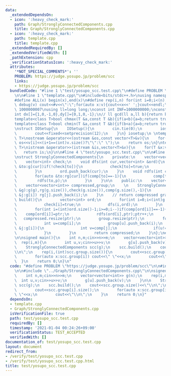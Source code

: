 ```yaml
---
data:
  _extendedDependsOn:
  - icon: ':heavy_check_mark:'
    path: Graph/StronglyConnectedComponents.cpp
    title: Graph/StronglyConnectedComponents.cpp
  - icon: ':heavy_check_mark:'
    path: template.cpp
    title: template.cpp
  _extendedRequiredBy: []
  _extendedVerifiedWith: []
  _pathExtension: cpp
  _verificationStatusIcon: ':heavy_check_mark:'
  attributes:
    '*NOT_SPECIAL_COMMENTS*': ''
    PROBLEM: https://judge.yosupo.jp/problem/scc
    links:
    - https://judge.yosupo.jp/problem/scc
  bundledCode: "#line 1 \"test/yosupo_scc.test.cpp\"\n#define PROBLEM \"https://judge.yosupo.jp/problem/scc\"\
    \n\n#line 1 \"template.cpp\"\n#include<bits/stdc++.h>\nusing namespace std;\n\
    #define ALL(x) begin(x),end(x)\n#define rep(i,n) for(int i=0;i<(n);i++)\n#define\
    \ debug(v) cout<<#v<<\":\";for(auto x:v){cout<<x<<' ';}cout<<endl;\n#define mod\
    \ 1000000007\nusing ll=long long;\nconst int INF=1000000000;\nconst ll LINF=1001002003004005006ll;\n\
    int dx[]={1,0,-1,0},dy[]={0,1,0,-1};\n// ll gcd(ll a,ll b){return b?gcd(b,a%b):a;}\n\
    template<class T>bool chmax(T &a,const T &b){if(a<b){a=b;return true;}return false;}\n\
    template<class T>bool chmin(T &a,const T &b){if(b<a){a=b;return true;}return false;}\n\
    \nstruct IOSetup{\n    IOSetup(){\n        cin.tie(0);\n        ios::sync_with_stdio(0);\n\
    \        cout<<fixed<<setprecision(12);\n    }\n} iosetup;\n \ntemplate<typename\
    \ T>\nostream &operator<<(ostream &os,const vector<T>&v){\n    for(int i=0;i<(int)v.size();i++)\
    \ os<<v[i]<<(i+1==(int)v.size()?\"\":\" \");\n    return os;\n}\ntemplate<typename\
    \ T>\nistream &operator>>(istream &is,vector<T>&v){\n    for(T &x:v)is>>x;\n \
    \   return is;\n}\n\n#line 4 \"test/yosupo_scc.test.cpp\"\n\n#line 1 \"Graph/StronglyConnectedComponents.cpp\"\
    \nstruct StronglyConnectedComponents{\n    private:\n    vector<vector<int>> g,rg;\n\
    \    vector<int> check;\n    void dfs(int cur,vector<int> &ord){\n        for(auto\
    \ &to:g[cur])if(!check[to]){\n            check[to]=true;\n            dfs(to,ord);\n\
    \        }\n        ord.push_back(cur);\n    }\n    void rdfs(int cur,int p){\n\
    \        for(auto &to:rg[cur])if(comp[to]==-1){\n            comp[to]=p;\n   \
    \         rdfs(to,p);\n        }\n    }\n\n    public:\n    vector<int> comp;\n\
    \    vector<vector<int>> compressed,group;\n    \n    StronglyConnectedComponents(vector<vector<int>>\
    \ &g):g(g),rg(g.size()),check(g.size()),comp(g.size(),-1){\n        for(int i=0;i<(int)g.size();i++)for(auto\
    \ &j:g[i]) rg[j].push_back(i);\n    }\n    // return compressed graph\n    vector<vector<int>>\
    \ build(){\n        vector<int> ord;\n        for(int i=0;i<(int)g.size();i++)if(!check[i]){\n\
    \            check[i]=true;\n            dfs(i,ord);\n        }\n        int ptr=0;;\n\
    \        for(int i=(int)ord.size()-1;i>=0;i--)if(comp[ord[i]]==-1){\n        \
    \    comp[ord[i]]=ptr;\n            rdfs(ord[i],ptr);ptr++;\n        }\n     \
    \   compressed.resize(ptr);\n        group.resize(ptr);\n        for(int i=0;i<(int)g.size();i++){\n\
    \            int u=comp[i];\n            group[u].push_back(i);\n            for(auto\
    \ &j:g[i]){\n                int v=comp[j];\n                if(u!=v) compressed[u].push_back(v);\n\
    \            }\n        }\n        return compressed;\n    }\n};\n#line 6 \"test/yosupo_scc.test.cpp\"\
    \n\nsigned main(){\n    int n,m;cin>>n>>m;\n    vector<vector<int>> g(n);\n  \
    \  rep(i,m){\n        int u,v;cin>>u>>v;\n        g[u].push_back(v);\n    }\n\n\
    \    StronglyConnectedComponents scc(g);\n    scc.build();\n    cout<<scc.group.size()<<\"\
    \\n\";\n    rep(i,(int)scc.group.size()){\n        cout<<scc.group[i].size();\n\
    \        for(auto x:scc.group[i]) cout<<\" \"<<x;\n        cout<<\"\\n\";\n  \
    \  }\n    return 0;\n}\n"
  code: "#define PROBLEM \"https://judge.yosupo.jp/problem/scc\"\n\n#include \"../template.cpp\"\
    \n\n#include \"../Graph/StronglyConnectedComponents.cpp\"\n\nsigned main(){\n\
    \    int n,m;cin>>n>>m;\n    vector<vector<int>> g(n);\n    rep(i,m){\n      \
    \  int u,v;cin>>u>>v;\n        g[u].push_back(v);\n    }\n\n    StronglyConnectedComponents\
    \ scc(g);\n    scc.build();\n    cout<<scc.group.size()<<\"\\n\";\n    rep(i,(int)scc.group.size()){\n\
    \        cout<<scc.group[i].size();\n        for(auto x:scc.group[i]) cout<<\"\
    \ \"<<x;\n        cout<<\"\\n\";\n    }\n    return 0;\n}"
  dependsOn:
  - template.cpp
  - Graph/StronglyConnectedComponents.cpp
  isVerificationFile: true
  path: test/yosupo_scc.test.cpp
  requiredBy: []
  timestamp: '2021-01-04 00:24:26+09:00'
  verificationStatus: TEST_ACCEPTED
  verifiedWith: []
documentation_of: test/yosupo_scc.test.cpp
layout: document
redirect_from:
- /verify/test/yosupo_scc.test.cpp
- /verify/test/yosupo_scc.test.cpp.html
title: test/yosupo_scc.test.cpp
---
```

